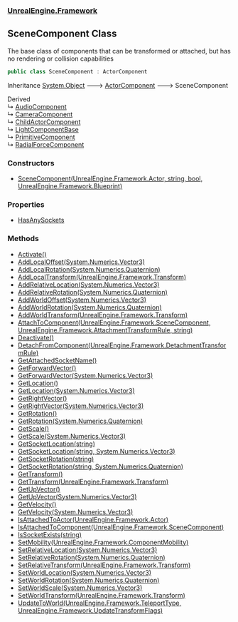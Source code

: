 ### [UnrealEngine.Framework](./UnrealEngine-Framework.md 'UnrealEngine.Framework')
## SceneComponent Class
The base class of components that can be transformed or attached, but has no rendering or collision capabilities  
```csharp
public class SceneComponent : ActorComponent
```
Inheritance [System.Object](https://docs.microsoft.com/en-us/dotnet/api/System.Object 'System.Object') &#129106; [ActorComponent](./ActorComponent.md 'UnrealEngine.Framework.ActorComponent') &#129106; SceneComponent  

Derived  
&#8627; [AudioComponent](./AudioComponent.md 'UnrealEngine.Framework.AudioComponent')  
&#8627; [CameraComponent](./CameraComponent.md 'UnrealEngine.Framework.CameraComponent')  
&#8627; [ChildActorComponent](./ChildActorComponent.md 'UnrealEngine.Framework.ChildActorComponent')  
&#8627; [LightComponentBase](./LightComponentBase.md 'UnrealEngine.Framework.LightComponentBase')  
&#8627; [PrimitiveComponent](./PrimitiveComponent.md 'UnrealEngine.Framework.PrimitiveComponent')  
&#8627; [RadialForceComponent](./RadialForceComponent.md 'UnrealEngine.Framework.RadialForceComponent')  
### Constructors
- [SceneComponent(UnrealEngine.Framework.Actor, string, bool, UnrealEngine.Framework.Blueprint)](./SceneComponent-SceneComponent(Actor_string_bool_Blueprint).md 'UnrealEngine.Framework.SceneComponent.SceneComponent(UnrealEngine.Framework.Actor, string, bool, UnrealEngine.Framework.Blueprint)')
### Properties
- [HasAnySockets](./SceneComponent-HasAnySockets.md 'UnrealEngine.Framework.SceneComponent.HasAnySockets')
### Methods
- [Activate()](./SceneComponent-Activate().md 'UnrealEngine.Framework.SceneComponent.Activate()')
- [AddLocalOffset(System.Numerics.Vector3)](./SceneComponent-AddLocalOffset(Vector3).md 'UnrealEngine.Framework.SceneComponent.AddLocalOffset(System.Numerics.Vector3)')
- [AddLocalRotation(System.Numerics.Quaternion)](./SceneComponent-AddLocalRotation(Quaternion).md 'UnrealEngine.Framework.SceneComponent.AddLocalRotation(System.Numerics.Quaternion)')
- [AddLocalTransform(UnrealEngine.Framework.Transform)](./SceneComponent-AddLocalTransform(Transform).md 'UnrealEngine.Framework.SceneComponent.AddLocalTransform(UnrealEngine.Framework.Transform)')
- [AddRelativeLocation(System.Numerics.Vector3)](./SceneComponent-AddRelativeLocation(Vector3).md 'UnrealEngine.Framework.SceneComponent.AddRelativeLocation(System.Numerics.Vector3)')
- [AddRelativeRotation(System.Numerics.Quaternion)](./SceneComponent-AddRelativeRotation(Quaternion).md 'UnrealEngine.Framework.SceneComponent.AddRelativeRotation(System.Numerics.Quaternion)')
- [AddWorldOffset(System.Numerics.Vector3)](./SceneComponent-AddWorldOffset(Vector3).md 'UnrealEngine.Framework.SceneComponent.AddWorldOffset(System.Numerics.Vector3)')
- [AddWorldRotation(System.Numerics.Quaternion)](./SceneComponent-AddWorldRotation(Quaternion).md 'UnrealEngine.Framework.SceneComponent.AddWorldRotation(System.Numerics.Quaternion)')
- [AddWorldTransform(UnrealEngine.Framework.Transform)](./SceneComponent-AddWorldTransform(Transform).md 'UnrealEngine.Framework.SceneComponent.AddWorldTransform(UnrealEngine.Framework.Transform)')
- [AttachToComponent(UnrealEngine.Framework.SceneComponent, UnrealEngine.Framework.AttachmentTransformRule, string)](./SceneComponent-AttachToComponent(SceneComponent_AttachmentTransformRule_string).md 'UnrealEngine.Framework.SceneComponent.AttachToComponent(UnrealEngine.Framework.SceneComponent, UnrealEngine.Framework.AttachmentTransformRule, string)')
- [Deactivate()](./SceneComponent-Deactivate().md 'UnrealEngine.Framework.SceneComponent.Deactivate()')
- [DetachFromComponent(UnrealEngine.Framework.DetachmentTransformRule)](./SceneComponent-DetachFromComponent(DetachmentTransformRule).md 'UnrealEngine.Framework.SceneComponent.DetachFromComponent(UnrealEngine.Framework.DetachmentTransformRule)')
- [GetAttachedSocketName()](./SceneComponent-GetAttachedSocketName().md 'UnrealEngine.Framework.SceneComponent.GetAttachedSocketName()')
- [GetForwardVector()](./SceneComponent-GetForwardVector().md 'UnrealEngine.Framework.SceneComponent.GetForwardVector()')
- [GetForwardVector(System.Numerics.Vector3)](./SceneComponent-GetForwardVector(Vector3).md 'UnrealEngine.Framework.SceneComponent.GetForwardVector(System.Numerics.Vector3)')
- [GetLocation()](./SceneComponent-GetLocation().md 'UnrealEngine.Framework.SceneComponent.GetLocation()')
- [GetLocation(System.Numerics.Vector3)](./SceneComponent-GetLocation(Vector3).md 'UnrealEngine.Framework.SceneComponent.GetLocation(System.Numerics.Vector3)')
- [GetRightVector()](./SceneComponent-GetRightVector().md 'UnrealEngine.Framework.SceneComponent.GetRightVector()')
- [GetRightVector(System.Numerics.Vector3)](./SceneComponent-GetRightVector(Vector3).md 'UnrealEngine.Framework.SceneComponent.GetRightVector(System.Numerics.Vector3)')
- [GetRotation()](./SceneComponent-GetRotation().md 'UnrealEngine.Framework.SceneComponent.GetRotation()')
- [GetRotation(System.Numerics.Quaternion)](./SceneComponent-GetRotation(Quaternion).md 'UnrealEngine.Framework.SceneComponent.GetRotation(System.Numerics.Quaternion)')
- [GetScale()](./SceneComponent-GetScale().md 'UnrealEngine.Framework.SceneComponent.GetScale()')
- [GetScale(System.Numerics.Vector3)](./SceneComponent-GetScale(Vector3).md 'UnrealEngine.Framework.SceneComponent.GetScale(System.Numerics.Vector3)')
- [GetSocketLocation(string)](./SceneComponent-GetSocketLocation(string).md 'UnrealEngine.Framework.SceneComponent.GetSocketLocation(string)')
- [GetSocketLocation(string, System.Numerics.Vector3)](./SceneComponent-GetSocketLocation(string_Vector3).md 'UnrealEngine.Framework.SceneComponent.GetSocketLocation(string, System.Numerics.Vector3)')
- [GetSocketRotation(string)](./SceneComponent-GetSocketRotation(string).md 'UnrealEngine.Framework.SceneComponent.GetSocketRotation(string)')
- [GetSocketRotation(string, System.Numerics.Quaternion)](./SceneComponent-GetSocketRotation(string_Quaternion).md 'UnrealEngine.Framework.SceneComponent.GetSocketRotation(string, System.Numerics.Quaternion)')
- [GetTransform()](./SceneComponent-GetTransform().md 'UnrealEngine.Framework.SceneComponent.GetTransform()')
- [GetTransform(UnrealEngine.Framework.Transform)](./SceneComponent-GetTransform(Transform).md 'UnrealEngine.Framework.SceneComponent.GetTransform(UnrealEngine.Framework.Transform)')
- [GetUpVector()](./SceneComponent-GetUpVector().md 'UnrealEngine.Framework.SceneComponent.GetUpVector()')
- [GetUpVector(System.Numerics.Vector3)](./SceneComponent-GetUpVector(Vector3).md 'UnrealEngine.Framework.SceneComponent.GetUpVector(System.Numerics.Vector3)')
- [GetVelocity()](./SceneComponent-GetVelocity().md 'UnrealEngine.Framework.SceneComponent.GetVelocity()')
- [GetVelocity(System.Numerics.Vector3)](./SceneComponent-GetVelocity(Vector3).md 'UnrealEngine.Framework.SceneComponent.GetVelocity(System.Numerics.Vector3)')
- [IsAttachedToActor(UnrealEngine.Framework.Actor)](./SceneComponent-IsAttachedToActor(Actor).md 'UnrealEngine.Framework.SceneComponent.IsAttachedToActor(UnrealEngine.Framework.Actor)')
- [IsAttachedToComponent(UnrealEngine.Framework.SceneComponent)](./SceneComponent-IsAttachedToComponent(SceneComponent).md 'UnrealEngine.Framework.SceneComponent.IsAttachedToComponent(UnrealEngine.Framework.SceneComponent)')
- [IsSocketExists(string)](./SceneComponent-IsSocketExists(string).md 'UnrealEngine.Framework.SceneComponent.IsSocketExists(string)')
- [SetMobility(UnrealEngine.Framework.ComponentMobility)](./SceneComponent-SetMobility(ComponentMobility).md 'UnrealEngine.Framework.SceneComponent.SetMobility(UnrealEngine.Framework.ComponentMobility)')
- [SetRelativeLocation(System.Numerics.Vector3)](./SceneComponent-SetRelativeLocation(Vector3).md 'UnrealEngine.Framework.SceneComponent.SetRelativeLocation(System.Numerics.Vector3)')
- [SetRelativeRotation(System.Numerics.Quaternion)](./SceneComponent-SetRelativeRotation(Quaternion).md 'UnrealEngine.Framework.SceneComponent.SetRelativeRotation(System.Numerics.Quaternion)')
- [SetRelativeTransform(UnrealEngine.Framework.Transform)](./SceneComponent-SetRelativeTransform(Transform).md 'UnrealEngine.Framework.SceneComponent.SetRelativeTransform(UnrealEngine.Framework.Transform)')
- [SetWorldLocation(System.Numerics.Vector3)](./SceneComponent-SetWorldLocation(Vector3).md 'UnrealEngine.Framework.SceneComponent.SetWorldLocation(System.Numerics.Vector3)')
- [SetWorldRotation(System.Numerics.Quaternion)](./SceneComponent-SetWorldRotation(Quaternion).md 'UnrealEngine.Framework.SceneComponent.SetWorldRotation(System.Numerics.Quaternion)')
- [SetWorldScale(System.Numerics.Vector3)](./SceneComponent-SetWorldScale(Vector3).md 'UnrealEngine.Framework.SceneComponent.SetWorldScale(System.Numerics.Vector3)')
- [SetWorldTransform(UnrealEngine.Framework.Transform)](./SceneComponent-SetWorldTransform(Transform).md 'UnrealEngine.Framework.SceneComponent.SetWorldTransform(UnrealEngine.Framework.Transform)')
- [UpdateToWorld(UnrealEngine.Framework.TeleportType, UnrealEngine.Framework.UpdateTransformFlags)](./SceneComponent-UpdateToWorld(TeleportType_UpdateTransformFlags).md 'UnrealEngine.Framework.SceneComponent.UpdateToWorld(UnrealEngine.Framework.TeleportType, UnrealEngine.Framework.UpdateTransformFlags)')
